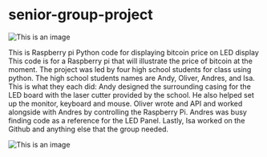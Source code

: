 # senior-group-project

![This is an image](https://upload.wikimedia.org/wikipedia/commons/thumb/c/c5/Bitcoin_logo.svg/2560px-Bitcoin_logo.svg.png)

This is Raspberry pi Python code for displaying bitcoin price on LED display
This code is for a Raspberry pi that will illustrate the price of bitcoin at the moment. The project was led by four high school students for class using python. The high school students names are Andy, Oliver, Andres, and Isa. This is what they each did:
Andy designed the surrounding casing for the LED board with the laser cutter provided by the school. He also helped set up the monitor, keyboard and mouse. Oliver wrote and API and worked alongside with Andres by controlling the Raspberry Pi. Andres was busy finding code as a reference for the LED Panel. Lastly, Isa worked on the Github and anything else that the group needed.

![This is an image](https://github.com/isabellamari/senior-group-project/blob/main/3580-03.gif)
